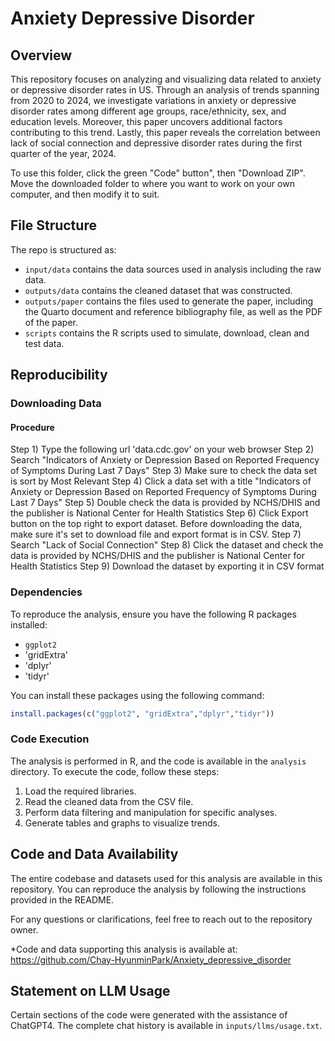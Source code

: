 # Anxiety Depressive Disorder

## Overview

This repository focuses on analyzing and visualizing data related to anxiety or depressive disorder rates in US. Through an analysis of trends spanning from 2020 to 2024, we investigate variations in anxiety or  depressive disorder rates among different age groups, race/ethnicity, sex, and education levels. Moreover, this paper uncovers additional factors contributing to this trend. Lastly, this paper reveals the correlation between lack of social connection and depressive disorder rates during the first quarter of the year, 2024. 

To use this folder, click the green "Code" button", then "Download ZIP". Move the downloaded folder to where you want to work on your own computer, and then modify it to suit.

## File Structure

The repo is structured as:

-   `input/data` contains the data sources used in analysis including the raw data.
-   `outputs/data` contains the cleaned dataset that was constructed.
-   `outputs/paper` contains the files used to generate the paper, including the Quarto document and reference bibliography file, as well as the PDF of the paper. 
-   `scripts` contains the R scripts used to simulate, download, clean and test data.

## Reproducibility

### Downloading Data

#### Procedure ####
Step 1) Type the following url 'data.cdc.gov' on your web browser
Step 2) Search "Indicators of Anxiety or Depression Based on Reported Frequency of Symptoms During Last 7 Days"
Step 3) Make sure to check the data set is sort by Most Relevant
Step 4) Click a data set with a title "Indicators of Anxiety or Depression Based on Reported Frequency of Symptoms During Last 7 Days"
Step 5) Double check the data is provided by NCHS/DHIS and the publisher is National Center for Health Statistics
Step 6) Click Export button on the top right to export dataset. Before downloading the data, make sure it's set to download file and export format is in CSV.
Step 7) Search "Lack of Social Connection" 
Step 8) Click the dataset and check the data is provided by NCHS/DHIS and the publisher is National Center for Health Statistics
Step 9) Download the dataset by exporting it in CSV format

### Dependencies
To reproduce the analysis, ensure you have the following R packages installed:

- `ggplot2`
- 'gridExtra'
- 'dplyr'
- 'tidyr'

You can install these packages using the following command:

```R
install.packages(c("ggplot2", "gridExtra","dplyr","tidyr"))
```

### Code Execution
The analysis is performed in R, and the code is available in the `analysis` directory. To execute the code, follow these steps:

1. Load the required libraries.
2. Read the cleaned data from the CSV file.
3. Perform data filtering and manipulation for specific analyses.
4. Generate tables and graphs to visualize trends.
  

## Code and Data Availability

The entire codebase and datasets used for this analysis are available in this repository. You can reproduce the analysis by following the instructions provided in the README.

For any questions or clarifications, feel free to reach out to the repository owner.

*Code and data supporting this analysis is available at: https://github.com/Chay-HyunminPark/Anxiety_depressive_disorder

## Statement on LLM Usage
Certain sections of the code were generated with the assistance of ChatGPT4. The complete chat history is available in `inputs/llms/usage.txt`. 
